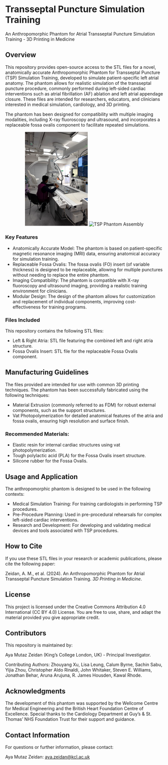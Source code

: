 # Transseptal Puncture Simulation Training
An Anthropomorphic Phantom for Atrial Transseptal Puncture Simulation Training - 3D Printing in Medicine

## Overview
This repository provides open-source access to the STL files for a novel, anatomically accurate Anthropomorphic Phantom for Transseptal Puncture (TSP) Simulation Training, developed to simulate patient-specific left atrial anatomy. The phantom allows for realistic simulation of the transseptal puncture procedure, commonly performed during left-sided cardiac interventions such as atrial fibrillation (AF) ablation and left atrial appendage closure. These files are intended for researchers, educators, and clinicians interested in medical simulation, cardiology, and 3D printing.

The phantom has been designed for compatibility with multiple imaging modalities, including X-ray fluoroscopy and ultrasound, and incorporates a replaceable fossa ovalis component to facilitate repeated simulations.

<p align="center">
  <img src="Simulation Training.png" alt="3D Printed TSP Phantom" width="200">
  <img src="TSP Phantom Assembly.gif" alt="TSP Phantom Assembly" width="540">
</p>


### Key Features
- Anatomically Accurate Model: The phantom is based on patient-specific magnetic resonance imaging (MRI) data, ensuring anatomical accuracy for simulation training.
- Replaceable Fossa Ovalis: The fossa ovalis (FO) insert (of variable thickness) is designed to be replaceable, allowing for multiple punctures without needing to replace the entire phantom.
- Imaging Compatibility: The phantom is compatible with X-ray fluoroscopy and ultrasound imaging, providing a realistic training environment for clinicians.
- Modular Design: The design of the phantom allows for customization and replacement of individual components, improving cost-effectiveness for training programs.

### Files Included
This repository contains the following STL files:

- Left & Right Atria: STL file featuring the combined left and right atria structure.
- Fossa Ovalis Insert: STL file for the replaceable Fossa Ovalis component.

## Manufacturing Guidelines
The files provided are intended for use with common 3D printing techniques. The phantom has been successfully fabricated using the following techniques:

- Material Extrusion (commonly referred to as FDM) for robust external components, such as the support structures.
- Vat Photopolymerization for detailed anatomical features of the atria and fossa ovalis, ensuring high resolution and surface finish.

### Recommended Materials:

- Elastic resin for internal cardiac structures using vat photopolymerization.
- Tough polylactic acid (PLA) for the Fossa Ovalis insert structure.
- Silicone rubber for the Fossa Ovalis.

## Usage and Application
The anthropomorphic phantom is designed to be used in the following contexts:

- Medical Simulation Training: For training cardiologists in performing TSP procedures.
- Pre-Procedure Planning: Used in pre-procedural rehearsals for complex left-sided cardiac interventions.
- Research and Development: For developing and validating medical devices and tools associated with TSP procedures.

## How to Cite
If you use these STL files in your research or academic publications, please cite the following paper:

Zeidan, A. M., et al. (2024). An Anthropomorphic Phantom for Atrial Transseptal Puncture Simulation Training. _3D Printing in Medicine_.

## License
This project is licensed under the Creative Commons Attribution 4.0 International (CC BY 4.0) License. You are free to use, share, and adapt the material provided you give appropriate credit.

## Contributors
This repository is maintained by:

Aya Mutaz Zeidan (King’s College London, UK) - Principal Investigator.

Contributing Authors: Zhouyang Xu, Lisa Leung, Calum Byrne, Sachin Sabu, Yijia Zhou, Christopher Aldo Rinaldi, John Whitaker, Steven E. Williams, Jonathan Behar, Aruna Arujuna, R. James Housden, Kawal Rhode.

## Acknowledgments
The development of this phantom was supported by the Wellcome Centre for Medical Engineering and the British Heart Foundation Centre of Excellence. Special thanks to the Cardiology Department at Guy’s & St. Thomas’ NHS Foundation Trust for their support and guidance.

## Contact Information
For questions or further information, please contact:

Aya Mutaz Zeidan: aya.zeidan@kcl.ac.uk
